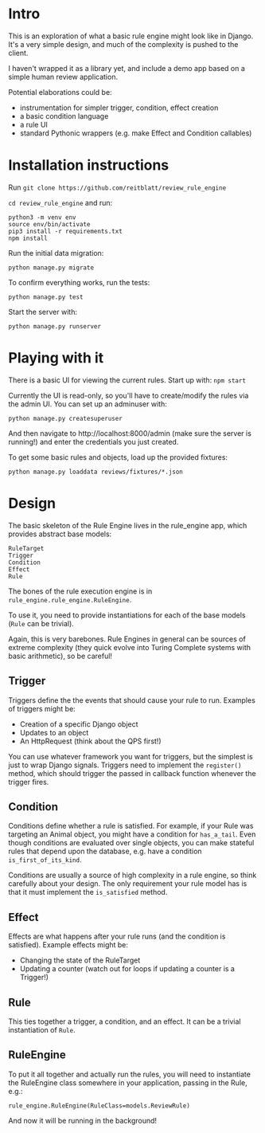 # Intro

This is an exploration of what a basic rule engine might look like in Django. It's a very simple design, and much of the complexity is pushed to the client.

I haven't wrapped it as a library yet, and include a demo app based on a simple human review application.

Potential elaborations could be:
- instrumentation for simpler trigger, condition, effect creation
- a basic condition language
- a rule UI
- standard Pythonic wrappers (e.g. make Effect and Condition callables)

# Installation instructions

Run `git clone https://github.com/reitblatt/review_rule_engine`

`cd review_rule_engine` and run:

```
python3 -m venv env
source env/bin/activate
pip3 install -r requirements.txt
npm install
```

Run the initial data migration:

```
python manage.py migrate
```

To confirm everything works, run the tests:
```
python manage.py test
```

Start the server with:
```
python manage.py runserver
```

# Playing with it

There is a basic UI for viewing the current rules. Start up with:
`npm start`

Currently the UI is read-only, so you'll have to create/modify the rules via the admin UI. You can set up an adminuser with:
```
python manage.py createsuperuser
```

And then navigate to http://localhost:8000/admin (make sure the server is running!) and enter the credentials you just created.

To get some basic rules and objects, load up the provided fixtures:

```
python manage.py loaddata reviews/fixtures/*.json
```

# Design

The basic skeleton of the Rule Engine lives in the rule_engine app, which provides abstract base models:
```
RuleTarget
Trigger
Condition
Effect
Rule
```

The bones of the rule execution engine is in `rule_engine.rule_engine.RuleEngine`.

To use it, you need to provide instantiations for each of the base models (`Rule` can be trivial).

Again, this is very barebones. Rule Engines in general can be sources of extreme complexity (they quick evolve into Turing Complete systems with basic arithmetic), so be careful!

## Trigger
Triggers define the the events that should cause your rule to run. Examples of triggers might be:

- Creation of a specific Django object
- Updates to an object
- An HttpRequest (think about the QPS first!)

You can use whatever framework you want for triggers, but the simplest is just to wrap Django signals. Triggers need to implement the `register()` method, which should trigger the passed in callback function whenever the trigger fires.

## Condition
Conditions define whether a rule is satisfied. For example, if your Rule was targeting an Animal object, you might have a condition for `has_a_tail`. Even though conditions are evaluated over single objects, you can make stateful rules that depend upon the database, e.g. have a condition `is_first_of_its_kind`.

Conditions are usually a source of high complexity in a rule engine, so think carefully about your design. The only requirement your rule model has is that it must implement the `is_satisfied` method.

## Effect
Effects are what happens after your rule runs (and the condition is satisfied). Example effects might be:

- Changing the state of the RuleTarget
- Updating a counter (watch out for loops if updating a counter is a Trigger!)

## Rule
This ties together a trigger, a condition, and an effect. It can be a trivial instantiation of `Rule`.

## RuleEngine

To put it all together and actually run the rules, you will need to instantiate the RuleEngine class somewhere in your application, passing in the Rule, e.g.:

```rule_engine.RuleEngine(RuleClass=models.ReviewRule)```

And now it will be running in the background!